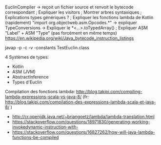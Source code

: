 EuclinCompiler -> reçoit un fichier source et renvoit le bytecode correspondant
; Expliquer les visitors
; Montrer arbres syntaxiques
; Explications types génériques ?
; Expliquer les fonctions lambda de Kotlin (rapidement)
"import org.objectweb.asm.Opcodes.*" -> expliquer
TypeConversions -> Expliquer le *<...>.toTypedArray()
; Expliquer ASM "Label" + ASM "Type" (pas forcément en même temps)
https://en.wikipedia.org/wiki/Java_bytecode_instruction_listings

javap -p -c -v -constants TestEuclin.class


4 Systèmes de types:
- Kotlin
- ASM (JVM)
- AbstractInference
- Types d'Euclin

Compilation des fonctions lambda: http://blog.takipi.com/compiling-lambda-expressions-scala-vs-java-8/ (fr: http://blog.takipi.com/compilation-des-expressions-lambda-scala-et-java-8/ )
+ http://cr.openjdk.java.net/~briangoetz/lambda/lambda-translation.html
+ https://stackoverflow.com/questions/18971830/generating-working-invokedynamic-instruction-with-
+ https://stackoverflow.com/questions/16827262/how-will-java-lambda-functions-be-compiled
